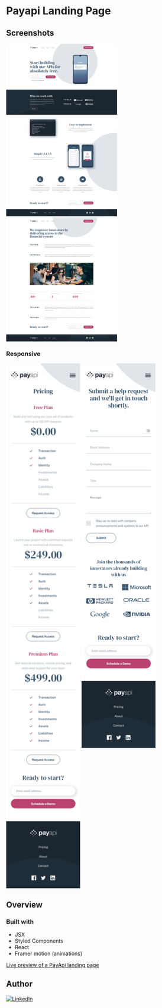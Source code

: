 # Payapi Landing Page

## Screenshots
<p align="left">
  <img src="/src/assets/design/ss-1.png"  width="300" alt="home page screenshot" title="Home Page">
  <img src="/src/assets/design/ss-2.png"  width="300" align="top" alt="about page screenshot" title="About Page">
</p>


### Responsive 
<p align="left">
  <img src="/src/assets/design/ss-3.png"  width="200"  alt="pricing page screenshot" title="Pricing Page">
  <img src="/src/assets/design/ss-4.png" align="top"  width="200"  alt="contact page screenshot" title="Contact Page">
</p>

## Overview


### Built with

- JSX
- Styled Components
- React
- Framer motion (animations)


[Live preview of a PayApi landing page](https://payapi.pages.dev/)

## Author

<p><a href="https://www.linkedin.com/in/vdizdar/"><img align="center" src="https://i.ibb.co/6Jw1g19/linkedin-icon.png" alt="LinkedIn" height="auto" width="30"/></a>&nbsp;
